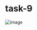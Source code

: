 # task-9

![image](https://github.com/amanraza202/task-9/assets/80668893/c360c603-4367-452b-ac66-2d74e1ef63ba)
